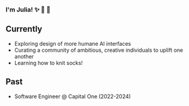 ### I'm Julia! ✨ 📝 🧶

## Currently
- Exploring design of more humane AI interfaces
- Curating a community of ambitious, creative individuals to uplift one another
- Learning how to knit socks!

## Past
- Software Engineer @ Capital One (2022-2024)
